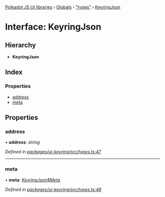 [Polkadot JS UI libraries](../README.md) › [Globals](../globals.md) › ["types"](../modules/_types_.md) › [KeyringJson](_types_.keyringjson.md)

# Interface: KeyringJson

## Hierarchy

* **KeyringJson**

## Index

### Properties

* [address](_types_.keyringjson.md#address)
* [meta](_types_.keyringjson.md#meta)

## Properties

###  address

• **address**: *string*

*Defined in [packages/ui-keyring/src/types.ts:47](https://github.com/polkadot-js/ui/blob/82315bd34/packages/ui-keyring/src/types.ts#L47)*

___

###  meta

• **meta**: *[KeyringJson$Meta](_types_.keyringjson_meta.md)*

*Defined in [packages/ui-keyring/src/types.ts:48](https://github.com/polkadot-js/ui/blob/82315bd34/packages/ui-keyring/src/types.ts#L48)*
